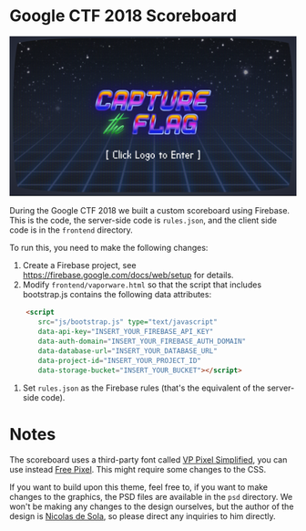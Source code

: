 # Google CTF 2018 Scoreboard

![Google CTF 2018 Screenshot](frontend/images/screenshot.png)

During the Google CTF 2018 we built a custom scoreboard using Firebase. This is the code, the server-side code is `rules.json`, and the client side code is in the `frontend` directory.

To run this, you need to make the following changes:
 1. Create a Firebase project, see https://firebase.google.com/docs/web/setup for details.
 1. Modify `frontend/vaporware.html` so that the script that includes bootstrap.js contains the following data attributes:
 ```html
     <script
        src="js/bootstrap.js" type="text/javascript"
        data-api-key="INSERT_YOUR_FIREBASE_API_KEY"
        data-auth-domain="INSERT_YOUR_FIREBASE_AUTH_DOMAIN"
        data-database-url="INSERT_YOUR_DATABASE_URL"
        data-project-id="INSERT_YOUR_PROJECT_ID"
        data-storage-bucket="INSERT_YOUR_BUCKET"></script>
 ```
 1. Set `rules.json` as the Firebase rules (that's the equivalent of the server-side code).
 

# Notes
The scoreboard uses a third-party font called [VP Pixel Simplified](https://www.fonts.com/font/vp-type/vp-pixel/simplified), you can use instead [Free Pixel](https://www.dafont.com/free-pixel.font). This might require some changes to the CSS.

If you want to build upon this theme, feel free to, if you want to make changes to the graphics, the PSD files are available in the `psd` directory. We won't be making any changes to the design ourselves, but the author of the design is [Nicolas de Sola](https://www.behance.net/NicodeSola), so please direct any inquiries to him directly.
